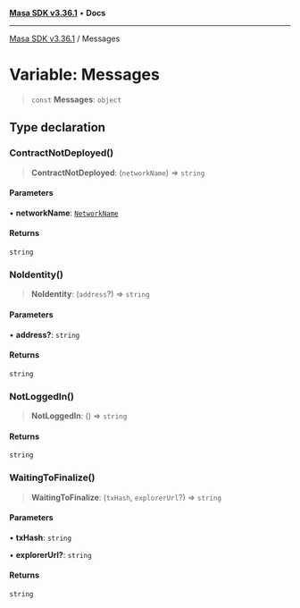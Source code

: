 [**Masa SDK v3.36.1**](../README.md) • **Docs**

***

[Masa SDK v3.36.1](../globals.md) / Messages

# Variable: Messages

> `const` **Messages**: `object`

## Type declaration

### ContractNotDeployed()

> **ContractNotDeployed**: (`networkName`) => `string`

#### Parameters

• **networkName**: [`NetworkName`](../type-aliases/NetworkName.md)

#### Returns

`string`

### NoIdentity()

> **NoIdentity**: (`address`?) => `string`

#### Parameters

• **address?**: `string`

#### Returns

`string`

### NotLoggedIn()

> **NotLoggedIn**: () => `string`

#### Returns

`string`

### WaitingToFinalize()

> **WaitingToFinalize**: (`txHash`, `explorerUrl`?) => `string`

#### Parameters

• **txHash**: `string`

• **explorerUrl?**: `string`

#### Returns

`string`
